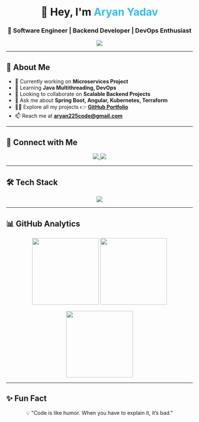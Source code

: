 <h1 align="center">👋 Hey, I'm <span style="color:#36BCF7">Aryan Yadav</span></h1>
<h3 align="center">🚀 Software Engineer | Backend Developer | DevOps Enthusiast</h3>

<p align="center">
  <img src="https://readme-typing-svg.herokuapp.com?size=22&duration=3000&color=36BCF7&center=true&vCenter=true&width=600&lines=Passionate+about+Backend+Engineering;Building+Scalable+Microservices;Exploring+DevOps+%26+Cloud+Technologies;Lifelong+Learner+📚" />
</p>

---

## 🌟 About Me  
- 🔭 Currently working on **Microservices Project**  
- 🌱 Learning **Java Multithreading, DevOps**  
- 👯 Looking to collaborate on **Scalable Backend Projects**  
- 💬 Ask me about **Spring Boot, Angular, Kubernetes, Terraform**  
- 👨‍💻 Explore all my projects 👉 [**GitHub Portfolio**](https://github.com/Aryan-Yadav225)  
- 📫 Reach me at **aryan225code@gmail.com**

---

## 🤝 Connect with Me  
<p align="center">
  <a href="https://www.linkedin.com/in/aryanyadav125/" target="_blank">
    <img src="https://img.shields.io/badge/LinkedIn-0077B5.svg?&style=for-the-badge&logo=linkedin&logoColor=white"/>
  </a>
  <a href="https://leetcode.com/u/aryan225code/" target="_blank">
    <img src="https://img.shields.io/badge/LeetCode-FFA116.svg?&style=for-the-badge&logo=leetcode&logoColor=white"/>
  </a>
</p>

---

## 🛠️ Tech Stack  
<p align="center">
  <img src="https://skillicons.dev/icons?i=java,spring,kafka,redis,cpp,angular,ts,js,nodejs,postgresql,mysql,mongodb,nginx,aws,terraform,docker,kubernetes,linux,git,postman&perline=8" />
</p>

---

## 📊 GitHub Analytics  
<p align="center">
  <img src="https://github-readme-stats.vercel.app/api?username=Aryan-Yadav225&show_icons=true&theme=tokyonight&hide_border=true" height="180px" />
  <img src="https://github-readme-streak-stats.herokuapp.com/?user=Aryan-Yadav225&theme=tokyonight&hide_border=true" height="180px" />
</p>

<p align="center">
  <img src="https://github-readme-stats.vercel.app/api/top-langs/?username=Aryan-Yadav225&layout=compact&theme=tokyonight&hide_border=true&langs_count=8" height="180px"/>
</p>

---

## ✨ Fun Fact  
<p align="center">💡 "Code is like humor. When you have to explain it, it’s bad."</p>
